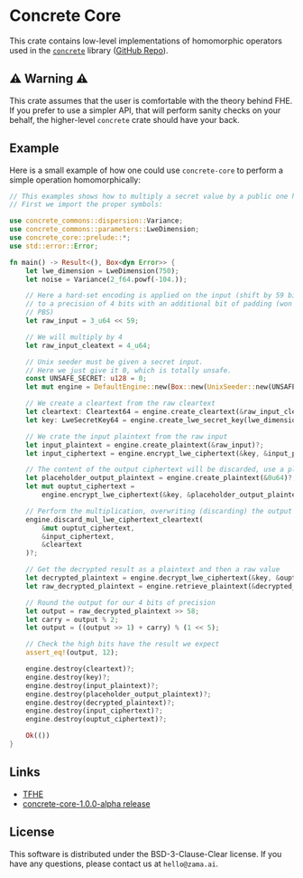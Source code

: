 # Concrete Core

This crate contains low-level implementations of homomorphic operators used in the
[`concrete`](https://crates.io/crates/concrete) library ([GitHub Repo](https://github.com/zama-ai/concrete)).

## ⚠ Warning ⚠

This crate assumes that the user is comfortable with the theory behind FHE. If you prefer to use a
simpler API, that will perform sanity checks on your behalf, the higher-level `concrete`
crate should have your back.

## Example

Here is a small example of how one could use `concrete-core` to perform a simple operation
homomorphically:

```rust 
// This examples shows how to multiply a secret value by a public one homomorphically.
// First we import the proper symbols:

use concrete_commons::dispersion::Variance;
use concrete_commons::parameters::LweDimension;
use concrete_core::prelude::*;
use std::error::Error;

fn main() -> Result<(), Box<dyn Error>> {
    let lwe_dimension = LweDimension(750);
    let noise = Variance(2_f64.powf(-104.));

    // Here a hard-set encoding is applied on the input (shift by 59 bits) which corresponds here
    // to a precision of 4 bits with an additional bit of padding (won't be used but required for
    // PBS)
    let raw_input = 3_u64 << 59;

    // We will multiply by 4
    let raw_input_cleatext = 4_u64;

    // Unix seeder must be given a secret input.
    // Here we just give it 0, which is totally unsafe.
    const UNSAFE_SECRET: u128 = 0;
    let mut engine = DefaultEngine::new(Box::new(UnixSeeder::new(UNSAFE_SECRET)))?;

    // We create a cleartext from the raw cleartext
    let cleartext: Cleartext64 = engine.create_cleartext(&raw_input_cleatext)?;
    let key: LweSecretKey64 = engine.create_lwe_secret_key(lwe_dimension)?;

    // We crate the input plaintext from the raw input
    let input_plaintext = engine.create_plaintext(&raw_input)?;
    let input_ciphertext = engine.encrypt_lwe_ciphertext(&key, &input_plaintext, noise)?;

    // The content of the output ciphertext will be discarded, use a placeholder plaintext of 0
    let placeholder_output_plaintext = engine.create_plaintext(&0u64)?;
    let mut ouptut_ciphertext =
        engine.encrypt_lwe_ciphertext(&key, &placeholder_output_plaintext, noise)?;

    // Perform the multiplication, overwriting (discarding) the output ciphertext content
    engine.discard_mul_lwe_ciphertext_cleartext(
        &mut ouptut_ciphertext,
        &input_ciphertext,
        &cleartext
    )?;

    // Get the decrypted result as a plaintext and then a raw value
    let decrypted_plaintext = engine.decrypt_lwe_ciphertext(&key, &ouptut_ciphertext)?;
    let raw_decrypted_plaintext = engine.retrieve_plaintext(&decrypted_plaintext)?;

    // Round the output for our 4 bits of precision
    let output = raw_decrypted_plaintext >> 58;
    let carry = output % 2;
    let output = ((output >> 1) + carry) % (1 << 5);

    // Check the high bits have the result we expect
    assert_eq!(output, 12);

    engine.destroy(cleartext)?;
    engine.destroy(key)?;
    engine.destroy(input_plaintext)?;
    engine.destroy(placeholder_output_plaintext)?;
    engine.destroy(decrypted_plaintext)?;
    engine.destroy(input_ciphertext)?;
    engine.destroy(ouptut_ciphertext)?;

    Ok(())
}
```

## Links

- [TFHE](https://eprint.iacr.org/2018/421.pdf)
- [concrete-core-1.0.0-alpha release](https://community.zama.ai/t/concrete-core-v1-0-0-alpha/120)

## License

This software is distributed under the BSD-3-Clause-Clear license. If you have any questions,
please contact us at `hello@zama.ai`.

